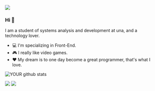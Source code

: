 <img src="https://github.com/pr2tik1/pr2tik1/blob/master/IMAGE-NAME">

### Hi 👋
I am a student of systems analysis and development at una, and a technology lover.
- 💻 I'm specializing in Front-End.
- 🎮 I really like video games.
- ❤ My dream is to one day become a great programmer, that's what I love.

![YOUR github stats](https://github-readme-stats.vercel.app/api?username=vitor-ian)

[<img src="https://img.shields.io/badge/twitter-%231DA1F2.svg?&style=for-the-badge&logo=twitter&logoColor=white" />](https://www.linkedin.com/in/v%C3%ADtor-ian/) [<img src = "https://img.shields.io/badge/instagram-%23E4405F.svg?&style=for-the-badge&logo=instagram&logoColor=white">](https://www.instagram.com/vitor_isg/)
